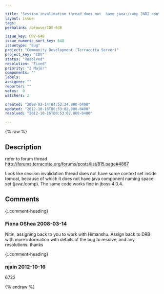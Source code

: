 ```yaml
---

title: "Session invalidation thread does not  have java:/comp JNDI context set"
layout: issue
tags: 
permalink: /browse/CDV-648

issue_key: CDV-648
issue_numeric_sort_key: 648
issuetype: "Bug"
project: "Community Development (Terracotta Server)"
project_key: "CDV"
status: "Resolved"
resolution: "Fixed"
priority: "2 Major"
components: ""
labels: 
assignee: ""
reporter: ""
votes:  0
watchers: 2

created: "2008-03-14T04:52:24.000-0400"
updated: "2012-10-16T00:53:02.000-0400"
resolved: "2012-10-16T00:53:02.000-0400"

---
```




{% raw %}



## Description

<div markdown="1" class="description">

refer to forum thread http://forums.terracotta.org/forums/posts/list/815.page#4867

Look like session invalidation thread does not have some context set inside tomcat, because of which  it does not have java component naming space set (java:/comp). The same code works fine in jboss 4.0.4.




</div>

## Comments


{:.comment-heading}
### **Fiona OShea** <span class="date">2008-03-14</span>

<div markdown="1" class="comment">

Nitin, assigning back to you to work with Himanshu.  Assign back to DRB with more information with details of the bug to resolve, and any resolutions. thanks

</div>


{:.comment-heading}
### **njain** <span class="date">2012-10-16</span>

<div markdown="1" class="comment">

6722

</div>



{% endraw %}
